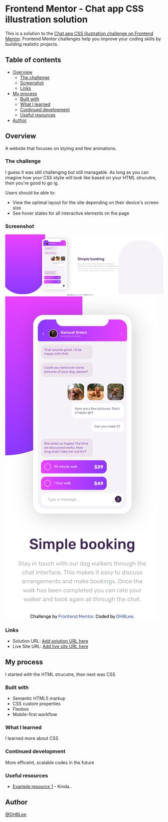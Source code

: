 # Frontend Mentor - Chat app CSS illustration solution

This is a solution to the [Chat app CSS illustration challenge on Frontend Mentor](https://www.frontendmentor.io/challenges/chat-app-css-illustration-O5auMkFqY). Frontend Mentor challenges help you improve your coding skills by building realistic projects. 

## Table of contents


- [Overview](#overview)
  - [The challenge](#the-challenge)
  - [Screenshot](#screenshot)
  - [Links](#links)
- [My process](#my-process)
  - [Built with](#built-with)
  - [What I learned](#what-i-learned)
  - [Continued development](#continued-development)
  - [Useful resources](#useful-resources)
- [Author](#author)




## Overview

A website that focuses on styling and few animations. 

### The challenge
I guess it was still challenging but still managable. As long as you can imagine how your CSS stylie will look like based on your HTML strucutre, then you're good to go ig.

Users should be able to:


- View the optimal layout for the site depending on their device's screen size
- See hover states for all interactive elements on the page


### Screenshot


![](./images/1440px_solution.png)
![](./images/375px_solution.png)




### Links


- Solution URL: [Add solution URL here](https://your-solution-url.com)
- Live Site URL: [Add live site URL here](https://dhb-lee2-392f.vercel.app/)


## My process

I started with the HTML strucutre, then next was CSS

### Built with


- Semantic HTML5 markup
- CSS custom properties
- Flexbox
- Mobile-first workflow





### What I learned

I learned more about CSS


### Continued development

More efficeint, scalable codes in the future


### Useful resources


- [Example resource 1](https://www.chatgpt.com) - Kinda..



## Author


[@DHBLee](https://www.frontendmentor.io/profile/DHBLee)

